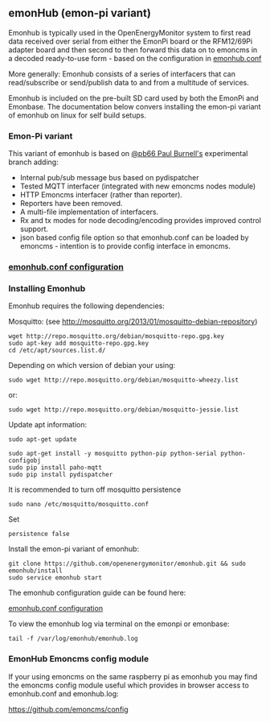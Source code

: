 ## emonHub (emon-pi variant)

Emonhub is typically used in the OpenEnergyMonitor system to first read data received over serial from either the EmonPi board or the RFM12/69Pi adapter board and then second to then forward this data on to emoncms in a decoded ready-to-use form - based on the configuration in [emonhub.conf](https://github.com/openenergymonitor/emonhub/blob/emon-pi/configuration.md)

More generally: Emonhub consists of a series of interfacers that can read/subscribe or send/publish data to and from a multitude of services.

Emonhub is included on the pre-built SD card used by both the EmonPi and Emonbase. The documentation below convers installing the emon-pi variant of emonhub on linux for self build setups.

### Emon-Pi variant

This variant of emonhub is based on [@pb66 Paul Burnell's](https://github.com/pb66) experimental branch adding: 

- Internal pub/sub message bus based on pydispatcher
- Tested MQTT interfacer (integrated with new emoncms nodes module)
- HTTP Emoncms interfacer (rather than reporter). 
- Reporters have been removed. 
- A multi-file implementation of interfacers.
- Rx and tx modes for node decoding/encoding provides improved control support.
- json based config file option so that emonhub.conf can be loaded by emoncms - intention is to provide config interface in emoncms.

### [emonhub.conf configuration](https://github.com/openenergymonitor/emonhub/blob/emon-pi/configuration.md)

### Installing Emonhub

Emonhub requires the following dependencies:

Mosquitto: (see http://mosquitto.org/2013/01/mosquitto-debian-repository)

    wget http://repo.mosquitto.org/debian/mosquitto-repo.gpg.key
    sudo apt-key add mosquitto-repo.gpg.key
    cd /etc/apt/sources.list.d/

Depending on which version of debian your using:

    sudo wget http://repo.mosquitto.org/debian/mosquitto-wheezy.list
    
or: 

    sudo wget http://repo.mosquitto.org/debian/mosquitto-jessie.list

Update apt information:

    sudo apt-get update
    
    sudo apt-get install -y mosquitto python-pip python-serial python-configobj
    sudo pip install paho-mqtt
    sudo pip install pydispatcher
    

It is recommended to turn off mosquitto persistence 

    sudo nano /etc/mosquitto/mosquitto.conf

Set 
    
    persistence false

Install the emon-pi variant of emonhub:

    git clone https://github.com/openenergymonitor/emonhub.git && sudo emonhub/install
    sudo service emonhub start
    
The emonhub configuration guide can be found here:

[emonhub.conf configuration](https://github.com/openenergymonitor/emonhub/blob/emon-pi/configuration.md)

To view the emonhub log via terminal on the emonpi or emonbase:

    tail -f /var/log/emonhub/emonhub.log
    


### EmonHub Emoncms config module 

If your using emoncms on the same raspberry pi as emonhub you may find the emoncms config module useful which provides in browser access to emonhub.conf and emonhub.log:

https://github.com/emoncms/config

